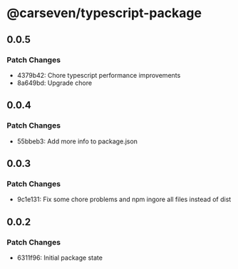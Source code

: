 # @carseven/typescript-package

## 0.0.5

### Patch Changes

-   4379b42: Chore typescript performance improvements
-   8a649bd: Upgrade chore

## 0.0.4

### Patch Changes

-   55bbeb3: Add more info to package.json

## 0.0.3

### Patch Changes

-   9c1e131: Fix some chore problems and npm ingore all files instead of dist

## 0.0.2

### Patch Changes

-   6311f96: Initial package state

